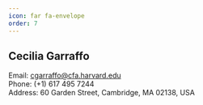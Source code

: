 ```yaml
---
icon: far fa-envelope
order: 7
---
```


## Cecilia Garraffo
Email: cgarraffo@cfa.harvard.edu  
Phone: (+1) 617 495 7244  
Address: 60 Garden Street, Cambridge, MA 02138, USA  
